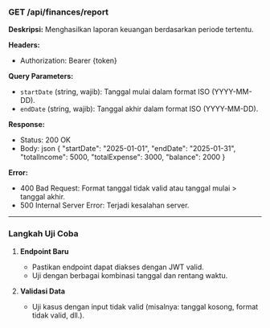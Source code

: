 ### GET /api/finances/report

**Deskripsi:**
Menghasilkan laporan keuangan berdasarkan periode tertentu.

**Headers:**

- Authorization: Bearer {token}

**Query Parameters:**

- `startDate` (string, wajib): Tanggal mulai dalam format ISO (YYYY-MM-DD).
- `endDate` (string, wajib): Tanggal akhir dalam format ISO (YYYY-MM-DD).

**Response:**

- Status: 200 OK
- Body:
  json
  {
  "startDate": "2025-01-01",
  "endDate": "2025-01-31",
  "totalIncome": 5000,
  "totalExpense": 3000,
  "balance": 2000
  }

**Error:**

- 400 Bad Request: Format tanggal tidak valid atau tanggal mulai > tanggal akhir.
- 500 Internal Server Error: Terjadi kesalahan server.

---

### **Langkah Uji Coba**

1. **Endpoint Baru**

   - Pastikan endpoint dapat diakses dengan JWT valid.
   - Uji dengan berbagai kombinasi tanggal dan rentang waktu.

2. **Validasi Data**
   - Uji kasus dengan input tidak valid (misalnya: tanggal kosong, format tidak valid, dll.).
